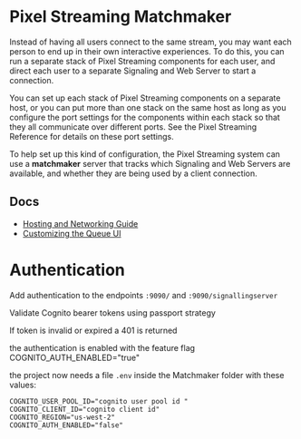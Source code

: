 # Pixel Streaming Matchmaker

Instead of having all users connect to the same stream, you may want each person to end up in their own interactive experiences. To do this, you can run a separate stack of Pixel Streaming components for each user, and direct each user to a separate Signaling and Web Server to start a connection.

You can set up each stack of Pixel Streaming components on a separate host, or you can put more than one stack on the same host as long as you configure the port settings for the components within each stack so that they all communicate over different ports. See the Pixel Streaming Reference for details on these port settings.

To help set up this kind of configuration, the Pixel Streaming system can use a **matchmaker** server that tracks which Signaling and Web Servers are available, and whether they are being used by a client connection.


## Docs
- [Hosting and Networking Guide](https://docs.unrealengine.com/5.1/en-US/hosting-and-networking-guide-for-pixel-streaming-in-unreal-engine/)
- [Customizing the Queue UI](Docs/Customizing%20the%20Queue%20UI.md)

# Authentication

Add authentication to the endpoints `:9090/` and `:9090/signallingserver`

Validate Cognito bearer tokens using passport strategy

If token is invalid or expired a 401 is returned

the authentication is enabled with the feature flag COGNITO_AUTH_ENABLED="true"

the project now needs a file `.env` inside the Matchmaker folder with these values:

```
COGNITO_USER_POOL_ID="cognito user pool id "
COGNITO_CLIENT_ID="cognito client id"
COGNITO_REGION="us-west-2"
COGNITO_AUTH_ENABLED="false"
```